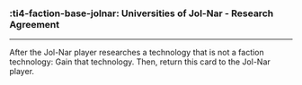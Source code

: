 ### :ti4-faction-base-jolnar: __Universities of Jol-Nar - Research Agreement__

---
After the Jol-Nar player researches a technology that is not a faction technology: Gain that technology. Then, return this card to the Jol-Nar player.